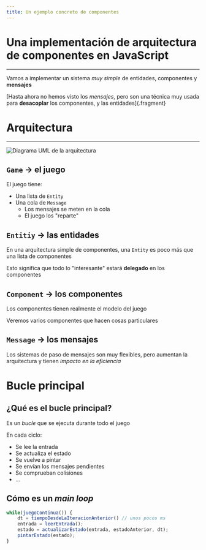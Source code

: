 ```yaml
---
title: Un ejemplo concreto de componentes
---
```


# Una implementación de arquitectura de componentes en JavaScript

---

Vamos a implementar un sistema *muy simple* de entidades, componentes y
**mensajes**

[Hasta ahora no hemos visto los *mensajes*, pero son una técnica muy usada para **desacoplar** los componentes, y las entidades]{.fragment}


# Arquitectura

---

![Diagrama UML de la arquitectura](arquitectura.pu.svg)


## `Game` → el juego

El juego tiene:

- Una lista de `Entity`
- Una cola de `Message`
    - Los mensajes se meten en la cola
    - El juego los "reparte"


## `Entitiy` → las entidades

En una arquitectura simple de componentes, una `Entity` es poco más que una
lista de componentes 

Esto significa que todo lo "interesante" estará **delegado** en los componentes


## `Component` → los componentes

Los componentes tienen realmente el modelo del juego

Veremos varios componentes que hacen cosas particulares


## `Message` → los mensajes

Los sistemas de paso de mensajes son muy flexibles, pero aumentan la
arquitectura y tienen *impacto en la eficiencia*

# Bucle principal

## ¿Qué es el bucle principal?

Es un *bucle* que se ejecuta durante todo el juego

En cada ciclo:

- Se lee la entrada
- Se actualiza el estado
- Se vuelve a pintar
- Se envían los mensajes pendientes
- Se comprueban colisiones
- ...

## Cómo es un *main loop*

```js
while(juegoContinua()) {
    dt = tiempoDesdeLaIteracionAnterior() // unos pocos ms
    entrada = leerEntrada();
    estado = actualizarEstado(entrada, estadoAnterior, dt);
    pintarEstado(estado);
}
```

